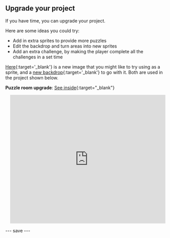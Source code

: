 ## Upgrade your project

If you have time, you can upgrade your project. 

Here are some ideas you could try:
- Add in extra sprites to provide more puzzles
- Edit the backdrop and turn areas into new sprites
- Add an extra challenge, by making the player complete all the challenges in a set time

[Here](images/lever.png){:target='_blank'} is a new image that you might like to try using as a sprite, and a [new backdrop](images/upgrade-backdrop.png){:target='_blank'} to go with it. Both are used in the project shown below.

**Puzzle room upgrade**: [See inside](https://scratch.mit.edu/projects/540387423/editor){:target="_blank"}
<div class="scratch-preview" style="margin-left: 15px;">
  <iframe allowtransparency="true" width="485" height="402" src="https://scratch.mit.edu/projects/embed/540387423/?autostart=false" frameborder="0"></iframe>
</div>

--- save ---

